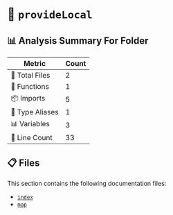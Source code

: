 # 📁 `provideLocal`

## 📊 Analysis Summary For Folder

| Metric | Count |
|--------|-------|
| 📁 Total Files | 2 |
| 🔧 Functions | 1 |
| 📦 Imports | 5 |
| 📑 Type Aliases | 1 |
| 📊 Variables | 3 |
| 🔢 Line Count | 33 |


## 📋 Files

This section contains the following documentation files:

- [`index`](./index.md)
- [`map`](./map.md)